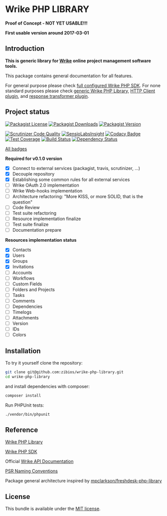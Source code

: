 Wrike PHP LIBRARY
================================

**Proof of Concept - NOT YET USABLE!!!**

**First usable version around 2017-03-01**

Introduction
------------

**This is generic library for [Wrike](https://www.wrike.com/) online project management software tools.**

This package contains general documentation for all features.

For general purpose please check [full configured Wrike PHP SDK](https://github.com/zibios/wrike-php-sdk).
For none standard purposes please check [generic Wrike PHP Library](https://github.com/zibios/wrike-php-library),
[HTTP Client plugin](https://github.com/zibios/wrike-php-guzzle),
and [response transformer plugin](https://github.com/zibios/wrike-php-jmsserializer).

Project status
--------------

[![Packagist License](https://img.shields.io/packagist/l/zibios/wrike-php-library.svg)](https://packagist.org/packages/zibios/wrike-php-library)
[![Packagist Downloads](https://img.shields.io/packagist/dt/zibios/wrike-php-library.svg)](https://packagist.org/packages/zibios/wrike-php-library)
[![Packagist Version](https://img.shields.io/packagist/v/zibios/wrike-php-library.svg)](https://packagist.org/packages/zibios/wrike-php-library)

[![Scrutinizer Code Quality](https://scrutinizer-ci.com/g/zibios/wrike-php-library/badges/quality-score.png?b=master)](https://scrutinizer-ci.com/g/zibios/wrike-php-library/?branch=master)
[![SensioLabsInsight](https://insight.sensiolabs.com/projects/28d43ffe-fa9a-4afa-893e-fc9b2e080d09/mini.png)](https://insight.sensiolabs.com/projects/28d43ffe-fa9a-4afa-893e-fc9b2e080d09)
[![Codacy Badge](https://api.codacy.com/project/badge/Grade/9b3b1cf6321040fa910c0c1c335b5ba1)](https://www.codacy.com/app/zibios/wrike-php-library)
[![Test Coverage](https://codeclimate.com/github/zibios/wrike-php-library/badges/coverage.svg)](https://codeclimate.com/github/zibios/wrike-php-library/coverage)
[![Build Status](https://travis-ci.org/zibios/wrike-php-library.svg?branch=master)](https://travis-ci.org/zibios/wrike-php-library)
[![Dependency Status](https://www.versioneye.com/user/projects/5899f1acc71294004c4c3322/badge.svg?style=flat-square)](https://www.versioneye.com/user/projects/5899f1acc71294004c4c3322)

[All badges](docs/Badges.md)

**Required for v0.1.0 version**
- [x] Connect to external services (packagist, travis, scrutinizer, ...)
- [x] Decouple repository
- [x] Establishing some common rules for all external services
- [ ] Wrike OAuth 2.0 implementation
- [ ] Wrike Web-hooks implementation
- [ ] Architecture refactoring: "More KISS, or more SOLID, that is the question"
- [ ] Code Review
- [ ] Test suite refactoring
- [ ] Resource implementation finalize
- [ ] Test suite finalize
- [ ] Documentation prepare

**Resources implementation status**
- [x] Contacts
- [x] Users
- [x] Groups
- [x] Invitations
- [ ] Accounts
- [ ] Workflows
- [ ] Custom Fields
- [ ] Folders and Projects
- [ ] Tasks
- [ ] Comments
- [ ] Dependencies
- [ ] Timelogs
- [ ] Attachments
- [ ] Version
- [ ] IDs
- [ ] Colors

Installation
------------
To try it yourself clone the repository:

```bash
git clone git@github.com:zibios/wrike-php-library.git
cd wrike-php-library
```

and install dependencies with composer:

```bash
composer install
```

Run PHPUnit tests:

```bash
./vendor/bin/phpunit
``` 


Reference
---------

[Wrike PHP Library](https://github.com/zibios/wrike-php-library)

[Wrike PHP SDK](https://github.com/zibios/wrike-php-sdk)

Official [Wrike API Documentation](https://developers.wrike.com/documentation/api/overview)

[PSR Naming Conventions](http://www.php-fig.org/bylaws/psr-naming-conventions/)

Package general architecture inspired by [mpclarkson/freshdesk-php-library](https://github.com/mpclarkson/freshdesk-php-library) 

License
-------

This bundle is available under the [MIT license](LICENSE).
